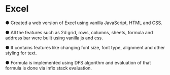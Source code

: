 # Excel

●	Created a web version of Excel using vanilla JavaScript, HTML and CSS.

●	All the features such as 2d grid, rows, columns, sheets, formula and address bar were built using vanilla js and css.

●	It contains features like changing font size, font type, alignment and other styling for text.

●	Formula is implemented using DFS algorithm and evaluation of that formula is done via infix stack evaluation.
